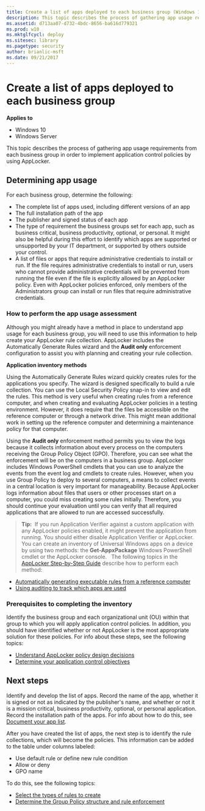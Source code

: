 ```yaml
---
title: Create a list of apps deployed to each business group (Windows 10)
description: This topic describes the process of gathering app usage requirements from each business group in order to implement application control policies by using AppLocker.
ms.assetid: d713aa07-d732-4bdc-8656-ba616d779321
ms.prod: w10
ms.mktglfcycl: deploy
ms.sitesec: library
ms.pagetype: security
author: brianlic-msft
ms.date: 09/21/2017
---
```


# Create a list of apps deployed to each business group

**Applies to**
 -   Windows 10 
 -   Windows Server

This topic describes the process of gathering app usage requirements from each business group in order to implement application control policies by using AppLocker.

## Determining app usage

For each business group, determine the following:

-   The complete list of apps used, including different versions of an app
-   The full installation path of the app
-   The publisher and signed status of each app
-   The type of requirement the business groups set for each app, such as business critical, business productivity, optional, or personal. It might also be helpful during this effort to identify which apps are supported or unsupported by your IT department, or supported by others outside your control.
-   A list of files or apps that require administrative credentials to install or run. If the file requires administrative credentials to install or run, users who cannot provide administrative credentials will be prevented from running the file even if the file is explicitly allowed by an AppLocker policy. Even with AppLocker policies enforced, only members of the Administrators group can install or run files that require administrative credentials.

### How to perform the app usage assessment

Although you might already have a method in place to understand app usage for each business group, you will need to use this information to help create your AppLocker rule collection. AppLocker includes the Automatically Generate 
Rules wizard and the **Audit only** enforcement configuration to assist you with planning and creating your rule collection.

**Application inventory methods**

Using the Automatically Generate Rules wizard quickly creates rules for the applications you specify. The wizard is designed specifically to build a rule collection. You can use the Local Security Policy snap-in to view and edit the rules. This method is very useful when creating rules from a reference computer, and when creating and evaluating AppLocker policies in a testing environment. However, it does require that the files be accessible on the reference computer or through a network drive. This might mean additional work in setting up the reference computer and determining a maintenance policy for that computer.

Using the **Audit only** enforcement method permits you to view the logs because it collects information about every process on the computers receiving the Group Policy Object (GPO). Therefore, you can see what the enforcement will be on the computers in a business group. AppLocker includes Windows PowerShell cmdlets that you can use to analyze the events from the event log and cmdlets to create rules. However, when you use Group Policy to deploy to several computers, a means to collect events in a central location is very important for manageability. Because AppLocker logs information about files that users or other processes start on a computer, you could miss creating some rules 
initially. Therefore, you should continue your evaluation until you can verify that all required applications that are allowed to run are accessed successfully.

>**Tip:**  If you run Application Verifier against a custom application with any AppLocker policies enabled, it might prevent the application from running. You should either disable Application Verifier or AppLocker.
You can create an inventory of Universal Windows apps on a device by using two methods: the **Get-AppxPackage** Windows PowerShell cmdlet or the AppLocker console.
 
The following topics in the [AppLocker Step-by-Step Guide](https://go.microsoft.com/fwlink/p/?LinkId=160261) describe how to perform each method:

-   [Automatically generating executable rules from a reference computer](https://go.microsoft.com/fwlink/p/?LinkId=160264)
-   [Using auditing to track which apps are used](https://go.microsoft.com/fwlink/p/?LinkId=160281)

### Prerequisites to completing the inventory

Identify the business group and each organizational unit (OU) within that group to which you will apply application control policies. In addition, you should have identified whether or not AppLocker is the most appropriate solution for these policies. For info about these steps, see the following topics:

-   [Understand AppLocker policy design decisions](understand-applocker-policy-design-decisions.md)
-   [Determine your application control objectives](determine-your-application-control-objectives.md)

## Next steps

Identify and develop the list of apps. Record the name of the app, whether it is signed or not as indicated by the publisher's name, and whether or not it is a mission critical, business productivity, optional, or personal application. Record the installation path of the apps. For info about how to do this, see [Document your app list](document-your-application-list.md).

After you have created the list of apps, the next step is to identify the rule collections, which will become the policies. This information can be added to the table under columns labeled:

-   Use default rule or define new rule condition
-   Allow or deny
-   GPO name

To do this, see the following topics:

-   [Select the types of rules to create](select-types-of-rules-to-create.md)
-   [Determine the Group Policy structure and rule enforcement](determine-group-policy-structure-and-rule-enforcement.md)
 
 
